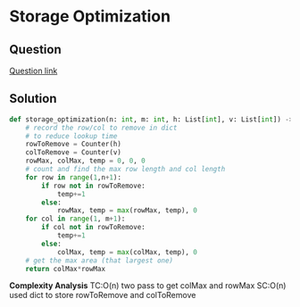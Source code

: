 # Storage Optimization

## Question

[Question link](https://algo.monster/problems/storage_optimization)

## Solution


```python
def storage_optimization(n: int, m: int, h: List[int], v: List[int]) -> int:
    # record the row/col to remove in dict
    # to reduce lookup time
    rowToRemove = Counter(h)
    colToRemove = Counter(v)
    rowMax, colMax, temp = 0, 0, 0
    # count and find the max row length and col length
    for row in range(1,n+1):
        if row not in rowToRemove:
            temp+=1
        else:
            rowMax, temp = max(rowMax, temp), 0
    for col in range(1, m+1):
        if col not in rowToRemove:
            temp+=1
        else:
            colMax, temp = max(colMax, temp), 0
    # get the max area (that largest one)           
    return colMax*rowMax
```

**Complexity Analysis**
TC:O(n) two pass to get colMax and rowMax
SC:O(n) used dict to store rowToRemove and colToRemove
